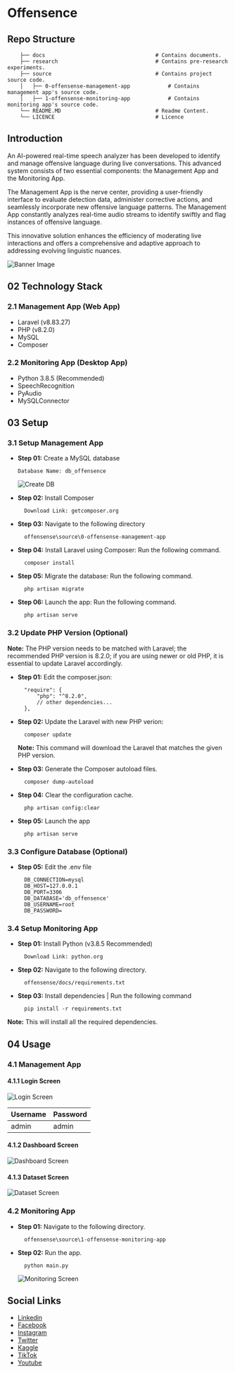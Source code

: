 # Offensence

## Repo Structure

```
    ├── docs                                   # Contains documents.
    ├── research                               # Contains pre-research experiments.
    ├── source                                 # Contains project source code.
    │   ├── 0-offensense-management-app            # Contains management app's source code.
    │   ├── 1-offensense-monitoring-app            # Contains monitoring app's source code.
    └── README.MD                              # Readme Content.
    └── LICENCE                                # Licence
```

## Introduction

An AI-powered real-time speech analyzer has been developed to identify and manage offensive language during live conversations. This advanced system consists of two essential components: the Management App and the Monitoring App. 

The Management App is the nerve center, providing a user-friendly interface to evaluate detection data, administer corrective actions, and seamlessly incorporate new offensive language patterns. The Management App constantly analyzes real-time audio streams to identify swiftly and flag instances of offensive language.  

This innovative solution enhances the efficiency of moderating live interactions and offers a comprehensive and adaptive approach to addressing evolving linguistic nuances. 

![Banner Image](docs/media/0-banner-image.png)

## 02 Technology Stack

### 2.1 Management App (Web App)

 - Laravel (v8.83.27)
 - PHP (v8.2.0)
 - MySQL
 - Composer

### 2.2 Monitoring App (Desktop App)

 - Python 3.8.5 (Recommended)
 - SpeechRecognition
 - PyAudio
 - MySQLConnector


## 03 Setup

### 3.1 Setup Management App

- **Step 01:** Create a MySQL database

  ```
  Database Name: db_offensence
  ```
  
  ![Create DB](docs/media/1-create-db.png)

- **Step 02:** Install Composer

  ```
    Download Link: getcomposer.org
  ```

- **Step 03:** Navigate to the following directory

  ```
    offensense\source\0-offensense-management-app
  ```

- **Step 04:** Install Laravel using Composer: Run the following command.

  ```
    composer install
  ```


- **Step 05:** Migrate the database: Run the following command.

  ```
    php artisan migrate
  ```

- **Step 06:** Launch the app: Run the following command.

  ```
    php artisan serve
  ```

### 3.2 Update PHP Version (Optional)

**Note:** The PHP version needs to be matched with Laravel; the recommended PHP version is 8.2.0; if you are using newer or old PHP, it is essential to update Laravel accordingly. 

- **Step 01:** Edit the composer.json: 

  ```
    "require": {
        "php": "^8.2.0",
        // other dependencies...
    },
  ```

- **Step 02:** Update the Laravel with new PHP verion:  

  ```
    composer update
  ```
  **Note:** This command will download the Laravel that matches the given PHP version.

- **Step 03:** Generate the Composer autoload files.

  ```
    composer dump-autoload
  ```

- **Step 04:** Clear the configuration cache.

  ```
    php artisan config:clear
  ```

- **Step 05:** Launch the app

  ```
    php artisan serve
  ```

### 3.3 Configure Database (Optional)

- **Step 05:** Edit the .env file

  ```
    DB_CONNECTION=mysql
    DB_HOST=127.0.0.1
    DB_PORT=3306
    DB_DATABASE='db_offensence'
    DB_USERNAME=root
    DB_PASSWORD=
  ```

### 3.4 Setup Monitoring App

- **Step 01:** Install Python (v3.8.5 Recommended)

  ```
    Download Link: python.org
  ```

- **Step 02:** Navigate to the following directory.

  ```
    offensense/docs/requirements.txt
  ```

- **Step 03:** Install dependencies | Run the following command

  ```
    pip install -r requirements.txt
  ```

 **Note:** This will install all the required dependencies.

## 04 Usage

### 4.1 Management App

#### 4.1.1 Login Screen

  ![Login Screen](docs/media/2-login-page.png)


| Username | Password |
|----------|----------|
| admin    | admin    |


#### 4.1.2 Dashboard Screen
  
  ![Dashboard Screen](docs/media/3-dashboard.png)


#### 4.1.3 Dataset Screen
  
  ![Dataset Screen](docs/media/4-dataset.png)

### 4.2 Monitoring App

- **Step 01:** Navigate to the following directory.

  ```
    offensense\source\1-offensense-monitoring-app
  ```


- **Step 02:** Run the app.

  ```
    python main.py
  ```

  ![Monitoring Screen](docs/media/5-monitoring-app.png)


## Social Links

- [Linkedin](https://www.linkedin.com/in/gunarakulangunaretnam)
- [Facebook](https://www.facebook.com/gunarakulangunaretnam)
- [Instagram](https://www.instagram.com/gunarakulangunaretnam)
- [Twitter](https://twitter.com/gunarakulangr)
- [Kaggle](https://www.kaggle.com/gunarakulangr)
- [TikTok](https://www.tiktok.com/@gunarakulangunaretnam)
- [Youtube](https://www.youtube.com/channel/UCjMOdgHFAjAdBKiqV8y2Tww)
